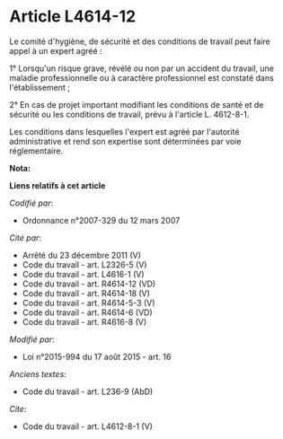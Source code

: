 # Article L4614-12

Le comité d'hygiène, de sécurité et des conditions de travail peut faire appel à un expert agréé : 

1° Lorsqu'un risque grave, révélé ou non par un accident du travail, une maladie professionnelle ou à caractère professionnel
est constaté dans l'établissement ; 

2° En cas de projet important modifiant les conditions de santé et de sécurité ou les conditions de travail, prévu à
l'article L. 4612-8-1. 

Les conditions dans lesquelles l'expert est agréé par l'autorité administrative et rend son expertise sont déterminées par
voie réglementaire.

**Nota:**



**Liens relatifs à cet article**

_Codifié par_:

  - Ordonnance n°2007-329 du 12 mars 2007

_Cité par_:

  - Arrêté du 23 décembre 2011 (V)
  - Code du travail - art. L2326-5 (V)
  - Code du travail - art. L4616-1 (V)
  - Code du travail - art. R4614-12 (VD)
  - Code du travail - art. R4614-18 (V)
  - Code du travail - art. R4614-5-3 (V)
  - Code du travail - art. R4614-6 (VD)
  - Code du travail - art. R4616-8 (V)

_Modifié par_:

  - Loi n°2015-994 du 17 août 2015 - art. 16

_Anciens textes_:

  - Code du travail - art. L236-9 (AbD)

_Cite_:

  - Code du travail - art. L4612-8-1 (V)
